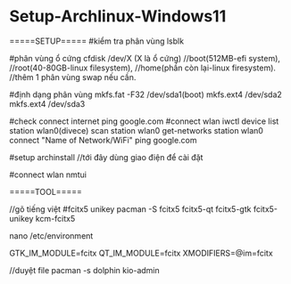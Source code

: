 ﻿# Setup-Archlinux-Windows11
=====SETUP=====
#kiểm tra phân vùng
lsblk

#phân vùng ổ cứng
cfdisk /dev/X (X là ổ cứng)
//boot(512MB-efi system), 
//root(40-80GB-linux filesystem), 
//home(phần còn lại-linux firesystem). 
//thêm 1 phân vùng swap nếu cần.

#định dạng phân vùng 
mkfs.fat -F32 /dev/sda1(boot)
mkfs.ext4 /dev/sda2
mkfs.ext4 /dev/sda3

#check connect internet
ping google.com
#connect wlan
iwctl
device list
station wlan0(divece) scan
station wlan0 get-networks
station wlan0 connect "Name of Network/WiFi"
ping google.com

#setup
archinstall 
//tới đây dùng giao điện để cài đặt

#connect wlan
nmtui

=====TOOL=====

//gõ tiếng việt
#fcitx5 unikey
pacman -S fcitx5 fcitx5-qt fcitx5-gtk fcitx5-unikey kcm-fcitx5

nano /etc/environment

GTK_IM_MODULE=fcitx
QT_IM_MODULE=fcitx
XMODIFIERS=@im=fcitx

//duyệt file 
pacman -s dolphin kio-admin
